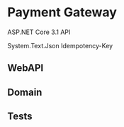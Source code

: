 # Payment Gateway

ASP.NET Core 3.1 API

System.Text.Json
Idempotency-Key
## WebAPI
## Domain
## Tests
